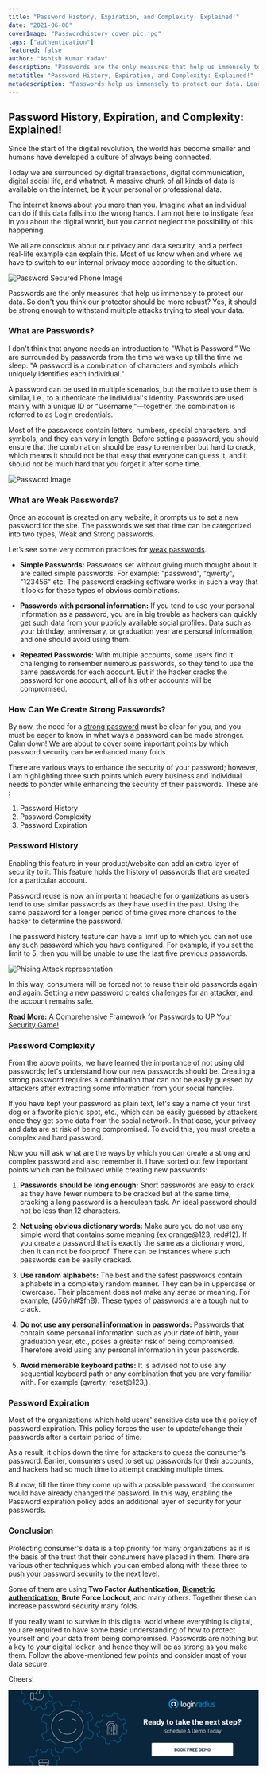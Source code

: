 ```yaml
---
title: "Password History, Expiration, and Complexity: Explained!"
date: "2021-06-08"
coverImage: "Passwordhistory_cover_pic.jpg"
tags: ["authentication"]
featured: false
author: "Ashish Kumar Yadav"
description: "Passwords are the only measures that help us immensely to protect our data. So don't you think our protector should be more robust? This blog explores the various techniques which you can embed to push your password security to the next level."
metatitle: "Password History, Expiration, and Complexity: Explained!"
metadescription: "Passwords help us immensely to protect our data. Learn how to create strong passwords by keeping history, expiration and complexity factors in mind."
---
```


## Password History, Expiration, and Complexity: Explained!

Since the start of the digital revolution, the world has become smaller and humans have developed a culture of always being connected.

Today we are surrounded by digital transactions, digital communication, digital social life, and whatnot. A massive chunk of all kinds of data is available on the internet, be it your personal or professional data. 

The internet knows about you more than you. Imagine what an individual can do if this data falls into the wrong hands. I am not here to instigate fear in you about the digital world, but you cannot neglect the possibility of this happening.

We all are conscious about our privacy and data security, and a perfect real-life example can explain this. Most of us know when and where we have to switch to our internal privacy mode according to the situation. 

![Password Secured Phone Image](https://apidocs.lrcontent.com/images/photo-1584433144859-1fc3ab64a957--colorized_733860bf4aaac3d743.55160141.jpg "Password Secured Phone Image")

Passwords are the only measures that help us immensely to protect our data. So don't you think our protector should be more robust? Yes, it should be strong enough to withstand multiple attacks trying to steal your data.

### What are Passwords?

I don't think that anyone needs an introduction to "What is Password.” We are surrounded by passwords from the time we wake up till the time we sleep. "A password is a combination of characters and symbols which uniquely identifies each individual." 

A password can be used in multiple scenarios, but the motive to use them is similar, i.e., to authenticate the individual's identity. Passwords are used mainly with a unique ID or "Username,"—together, the combination is referred to as Login credentials. 

Most of the passwords contain letters, numbers, special characters, and symbols, and they can vary in length. Before setting a password, you should ensure that the combination should be easy to remember but hard to crack, which means it should not be that easy that everyone can guess it, and it should not be much hard that you forget it after some time.

![Password Image](https://apidocs.lrcontent.com/images/password-2781614_960_720--colorized_2788360bf4b253cafb2.39488510.jpg "Password Image")

### What are Weak Passwords?

Once an account is created on any website, it prompts us to set a new password for the site. The passwords we set that time can be categorized into two types, Weak and Strong passwords.

 Let’s see some very common practices for [weak passwords](https://www.loginradius.com/blog/identity/2019/12/worst-passwords-list-2019/).

- **Simple Passwords:** Passwords set without giving much thought about it are called simple passwords. For example: "password", "qwerty", "123456" etc. The password cracking software works in such a way that it looks for these types of obvious combinations.

- **Passwords with personal information:** If you tend to use your personal information as a password, you are in big trouble as hackers can quickly get such data from your publicly available social profiles. Data such as your birthday, anniversary, or graduation year are personal information, and one should avoid using them.

- **Repeated Passwords:** With multiple accounts, some users find it challenging to remember numerous passwords, so they tend to use the same passwords for each account. But if the hacker cracks the password for one account, all of his other accounts will be compromised.

### How Can We Create Strong Passwords?

By now, the need for a [strong password](https://www.loginradius.com/blog/identity/2021/01/how-to-choose-a-secure-password/) must be clear for you, and you must be eager to know in what ways a password can be made stronger. Calm down! We are about to cover some important points by which password security can be enhanced many folds.

There are various ways to enhance the security of your password; however, I am highlighting three such points which every business and individual needs to ponder while enhancing the security of their passwords. These are :

1. Password History
2. Password Complexity
3. Password Expiration

### Password History

Enabling this feature in your product/website can add an extra layer of security to it. This feature holds the history of passwords that are created for a particular account. 

Password reuse is now an important headache for organizations as users tend to use similar passwords as they have used in the past. Using the same password for a longer period of time gives more chances to the hacker to determine the password. 

The password history feature can have a limit up to which you can not use any such password which you have configured. For example, if you set the limit to 5, then you will be unable to use the last five previous passwords.

![Phising Attack representation](https://apidocs.lrcontent.com/images/phishing-3390518_960_720--colorized_2613960bf4d54d50e62.32324792.jpg "Phising Attack representation")

In this way, consumers will be forced not to reuse their old passwords again and again. Setting a new password creates challenges for an attacker, and the account remains safe.

**Read More:** [A Comprehensive Framework for Passwords to UP Your Security Game!](https://www.loginradius.com/resource/password-policy-datasheet)

### Password Complexity

From the above points, we have learned the importance of not using old passwords; let's understand how our new passwords should be. Creating a strong password requires a combination that can not be easily guessed by attackers after extracting some information from your social handles. 

If you have kept your password as plain text, let's say a name of your first dog or a favorite picnic spot, etc., which can be easily guessed by attackers once they get some data from the social network. In that case, your privacy and data are at risk of being compromised. To avoid this, you must create a complex and hard password. 

Now you will ask what are the ways by which you can create a strong and complex password and also remember it. I have sorted out few important points which can be followed while creating new passwords:

1. **Passwords should be long enough:** Short passwords are easy to crack as they have fewer numbers to be cracked but at the same time, cracking a long password is a herculean task. An ideal password should not be less than 12 characters.

2. **Not using obvious dictionary words:** Make sure you do not use any simple word that contains some meaning (ex orange@123, red#12). If you create a password that is exactly the same as a dictionary word, then it can not be foolproof. There can be instances where such passwords can be easily cracked.

3. **Use random alphabets:** The best and the safest passwords contain alphabets in a completely random manner. They can be in uppercase or lowercase. Their placement does not make any sense or meaning. For example, (J56yh#$fhB). These types of passwords are a tough nut to crack.

4. **Do not use any personal information in passwords:** Passwords that contain some personal information such as your date of birth, your graduation year, etc., poses a greater risk of being compromised. Therefore avoid using any personal information in your passwords.

5. **Avoid memorable keyboard paths:**  It is advised not to use any sequential keyboard path or any combination that you are very familiar with. For example (qwerty, reset@123,).

### Password Expiration

Most of the organizations which hold users' sensitive data use this policy of password expiration. This policy forces the user to update/change their passwords after a certain period of time. 

As a result, it chips down the time for attackers to guess the consumer's password. Earlier, consumers used to set up passwords for their accounts, and hackers had so much time to attempt cracking multiple times. 

But now, till the time they come up with a possible password, the consumer would have already changed the password. In this way, enabling the Password expiration policy adds an additional layer of security for your passwords.

### Conclusion

Protecting consumer's data is a top priority for many organizations as it is the basis of the trust that their consumers have placed in them. There are various other techniques which you can embed along with these three to push your password security to the next level. 

Some of them are using **Two Factor Authentication**, [**Biometric authentication**](https://www.loginradius.com/resource/mobile-biometric-authentication-datasheet), **Brute Force Lockout**, and many others. Together these can increase password security many folds. 

If you really want to survive in this digital world where everything is digital, you are required to have some basic understanding of how to protect yourself and your data from being compromised. Passwords are nothing but a key to your digital locker, and hence they will be as strong as you make them. Follow the above-mentioned few points and consider most of your data secure.

Cheers!

[![book-a-demo-loginradius](../../assets/book-a-demo-loginradius.png)](https://www.loginradius.com/contact-us?utm_source=blog&utm_medium=web&utm_campaign=password-history-expiration-complexity)